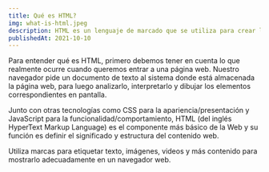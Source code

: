 ```yaml
---
title: Qué es HTML?
img: what-is-html.jpeg
description: HTML es un lenguaje de marcado que se utiliza para crear la estructura de una página web.
publishedAt: 2021-10-10
---
```


Para entender qué es HTML, primero debemos tener en cuenta lo que realmente ocurre cuando queremos entrar a una página web. Nuestro navegador pide un documento de texto al sistema donde está almacenada la página web, para luego analizarlo, interpretarlo y dibujar los elementos correspondientes en pantalla.

Junto con otras tecnologías como CSS para la apariencia/presentación y JavaScript para la funcionalidad/comportamiento, HTML (del inglés HyperText Markup Language) es el componente más básico de la Web y su función es definir el significado y estructura del contenido web.

Utiliza marcas para etiquetar texto, imágenes, videos y más contenido para mostrarlo adecuadamente en un navegador web.
